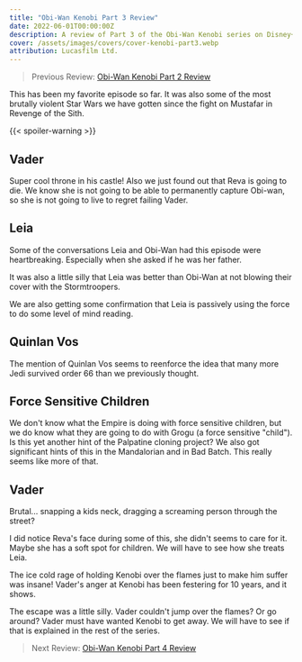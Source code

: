```yaml
---
title: "Obi-Wan Kenobi Part 3 Review"
date: 2022-06-01T00:00:00Z
description: A review of Part 3 of the Obi-Wan Kenobi series on Disney+.
cover: /assets/images/covers/cover-kenobi-part3.webp
attribution: Lucasfilm Ltd.
---
```


> Previous Review: [Obi-Wan Kenobi Part 2 Review](/reviews/obi-wan-kenobi-part2/)

This has been my favorite episode so far. It was also some of the most brutally violent Star Wars we have gotten since the fight on Mustafar in Revenge of the Sith.

{{< spoiler-warning >}}

## Vader
Super cool throne in his castle! Also we just found out that Reva is going to die. We know she is not going to be able to permanently capture Obi-wan, so she is not going to live to regret failing Vader.

## Leia
Some of the conversations Leia and Obi-Wan had this episode were heartbreaking. Especially when she asked if he was her father.

It was also a little silly that Leia was better than Obi-Wan at not blowing their cover with the Stormtroopers.

We are also getting some confirmation that Leia is passively using the force to do some level of mind reading.

## Quinlan Vos
The mention of Quinlan Vos seems to reenforce the idea that many more Jedi survived order 66 than we previously thought.

## Force Sensitive Children
We don't know what the Empire is doing with force sensitive children, but we do know what they are going to do with Grogu (a force sensitive "child"). Is this yet another hint of the Palpatine cloning project? We also got significant hints of this in the Mandalorian and in Bad Batch. This really seems like more of that.

## Vader
Brutal... snapping a kids neck, dragging a screaming person through the street?

I did notice Reva's face during some of this, she didn't seems to care for it. Maybe she has a soft spot for children. We will have to see how she treats Leia.

The ice cold rage of holding Kenobi over the flames just to make him suffer was insane! Vader's anger at Kenobi has been festering for 10 years, and it shows.

The escape was a little silly. Vader couldn't jump over the flames? Or go around? Vader must have wanted Kenobi to get away. We will have to see if that is explained in the rest of the series.

> Next Review: [Obi-Wan Kenobi Part 4 Review](/reviews/obi-wan-kenobi-part4/)
